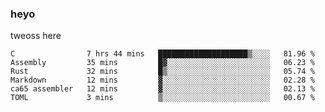 ### heyo
tweoss here

<!--START_SECTION:waka-->

```text
C                7 hrs 44 mins   ████████████████████▒░░░░   81.96 %
Assembly         35 mins         █▓░░░░░░░░░░░░░░░░░░░░░░░   06.23 %
Rust             32 mins         █▒░░░░░░░░░░░░░░░░░░░░░░░   05.74 %
Markdown         12 mins         ▓░░░░░░░░░░░░░░░░░░░░░░░░   02.28 %
ca65 assembler   12 mins         ▓░░░░░░░░░░░░░░░░░░░░░░░░   02.13 %
TOML             3 mins          ▒░░░░░░░░░░░░░░░░░░░░░░░░   00.67 %
```

<!--END_SECTION:waka-->

<!--
**Tweoss/tweoss** is a ✨ _special_ ✨ repository because its `README.md` (this file) appears on your GitHub profile.

Here are some ideas to get you started:

- 🔭 I’m currently working on ...
- 🌱 I’m currently learning ...
- 👯 I’m looking to collaborate on ...
- 🤔 I’m looking for help with ...
- 💬 Ask me about ...
- 📫 How to reach me: ...
- 😄 Pronouns: ...
- ⚡ Fun fact: ...
-->
